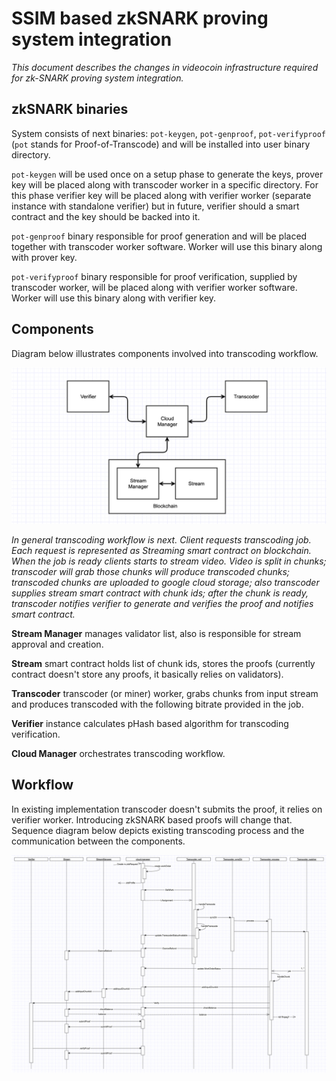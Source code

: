 # SSIM based zkSNARK proving system integration

*This document describes the changes in videocoin infrastructure required for zk-SNARK proving system integration.*

## zkSNARK binaries

System consists of next binaries: `pot-keygen`, `pot-genproof`, `pot-verifyproof` (`pot` stands for Proof-of-Transcode) and will be installed into user binary directory.

`pot-keygen` will be used once on a setup phase to generate the keys, prover key will be placed along with transcoder worker in a specific directory. For this phase verifier key will be placed along with verifier worker (separate instance with standalone verifier) but in future, verifier should a smart contract and the key should be backed into it.

`pot-genproof` binary responsible for proof generation and will be placed together with transcoder worker software. Worker will use this binary along with prover key.

`pot-verifyproof` binary responsible for proof verification, supplied by transcoder worker, will be placed along with verifier worker software. Worker will use this binary along with verifier key.

## Components

Diagram below illustrates components involved into transcoding workflow.

![Components](components.png)

*In general transcoding workflow is next. Client requests transcoding job. Each request is represented as Streaming smart contract on blockchain. When the job is ready clients starts to stream video. Video is split in chunks; transcoder will grab those chunks will produce transcoded chunks; transcoded chunks are uploaded to google cloud storage; also transcoder supplies stream smart contract with chunk ids; after the chunk is ready, transcoder notifies verifier to generate and verifies the proof and notifies smart contract.*

**Stream Manager** manages validator list, also is responsible for stream approval and creation.

**Stream** smart contract holds list of chunk ids, stores the proofs (currently contract doesn't store any proofs, it basically relies on validators).

**Transcoder** transcoder (or miner) worker, grabs chunks from input stream and produces transcoded with the following bitrate provided in the job.

**Verifier** instance calculates pHash based algorithm for transcoding verification.

**Cloud Manager** orchestrates transcoding workflow.

## Workflow

In existing implementation transcoder doesn't submits the proof, it relies on verifier worker. Introducing zkSNARK based proofs will change that. Sequence diagram below depicts existing transcoding process and the communication between the components.

![Current Workflow](workflow.png)
